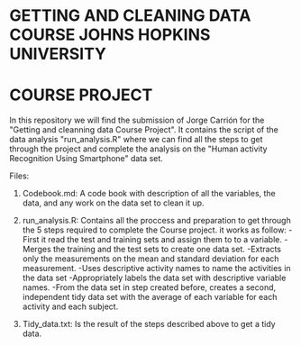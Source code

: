 GETTING AND CLEANING DATA COURSE 
JOHNS HOPKINS UNIVERSITY
=======================================================================
COURSE PROJECT
=======================================================================
In this repository we will find the submission of Jorge Carrión for the "Getting and cleanning data Course Project". It contains the script of the data analysis "run_analysis.R" where we can find all the steps to get through the project and complete the analysis on the "Human activity Recognition Using Smartphone" data set.

 Files:

1. Codebook.md: A code book with description of all the variables, the data, and any work on the data set to clean it up.

2. run_analysis.R: Contains all the proccess and preparation to get through the 5 steps required to complete the Course project. it works as follow: 
	-First it read the test and training sets and assign them to to a variable.
	-Merges the training and the test sets to create one data set.
	-Extracts only the measurements on the mean and standard deviation for each measurement.
	-Uses descriptive activity names to name the activities in the data set
	-Appropriately labels the data set with descriptive variable names.
	-From the data set in step created before, creates a second, independent tidy data set with the average of each variable for each activity and each subject. 

3. Tidy_data.txt: Is the result of the steps described above to get a tidy data.
